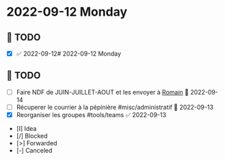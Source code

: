 # 2022-09-12 Monday

## 📆 TODO
- [x]  ✅ 2022-09-12# 2022-09-12 Monday

## 📆 TODO
- [ ] Faire NDF de JUIN-JUILLET-AOUT et les envoyer à [Romain](message://<PR1P264MB2174D878485FD3172F04509BCC459@PR1P264MB2174.FRAP264.PROD.OUTLOOK.COM>) 📅 2022-09-14
- [ ] Récuperer le courrier à la pépinière #misc/administratif 📅 2022-09-13
- [x] Reorganiser les groupes #tools/teams ✅ 2022-09-13
- [I] Idea
- [/] Blocked
- [>] Forwarded
- [-] Canceled